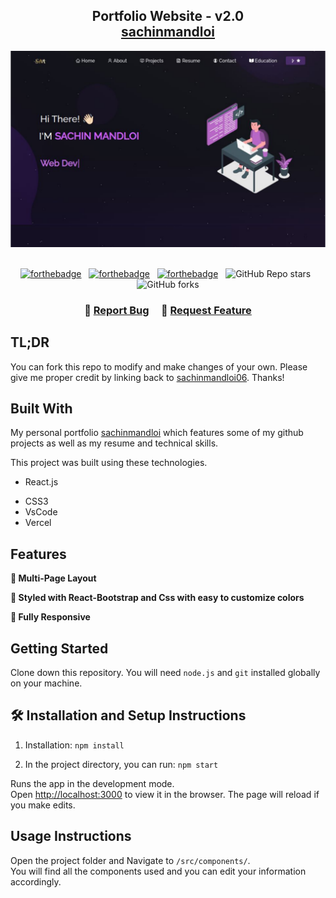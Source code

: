 <h2 align="center">
  Portfolio Website - v2.0<br/>
  <a href="https://portfolio-sachin-mandlois-projects.vercel.app/" target="_blank">sachinmandloi</a>
</h2>
<div align="center">
  <img alt="Demo" src="./Images/image1.png" />
</div>

<br/>

<center>

[![forthebadge](https://forthebadge.com/images/badges/built-with-love.svg)](https://forthebadge.com) &nbsp;
[![forthebadge](https://forthebadge.com/images/badges/made-with-javascript.svg)](https://forthebadge.com) &nbsp;
[![forthebadge](https://forthebadge.com/images/badges/open-source.svg)](https://forthebadge.com) &nbsp;
![GitHub Repo stars](https://img.shields.io/github/stars/sachinmandloi06/Portfolio?color=red&logo=github&style=for-the-badge) &nbsp;
![GitHub forks](https://img.shields.io/github/forks/sachinmandloi06/Portfolio?color=red&logo=github&style=for-the-badge)

</center>

<h3 align="center">
    🔹
    <a href="https://github.com/sachinmandloi06/portfolio/issues">Report Bug</a> &nbsp; &nbsp;
    🔹
    <a href="https://github.com/sachinmandloi06/portfolio/issues">Request Feature</a>
</h3>

## TL;DR

You can fork this repo to modify and make changes of your own. Please give me proper credit by linking back to [sachinmandloi06](https://github.com/sachinmandloi06/portfolio). Thanks!

## Built With

My personal portfolio <a href="https://portfolio-sachin-mandlois-projects.vercel.app/" target="_blank">sachinmandloi</a> which features some of my github projects as well as my resume and technical skills.<br/>

This project was built using these technologies.

- React.js
<!-- - Node.js
- Express.js -->
- CSS3
- VsCode
- Vercel

## Features

**📖 Multi-Page Layout**

**🎨 Styled with React-Bootstrap and Css with easy to customize colors**

**📱 Fully Responsive**

## Getting Started

Clone down this repository. You will need `node.js` and `git` installed globally on your machine.

## 🛠 Installation and Setup Instructions

1. Installation: `npm install`

2. In the project directory, you can run: `npm start`

Runs the app in the development mode.\
Open [http://localhost:3000](http://localhost:3000) to view it in the browser.
The page will reload if you make edits.

## Usage Instructions

Open the project folder and Navigate to `/src/components/`. <br/>
You will find all the components used and you can edit your information accordingly.

<!-- ### Show your support

Give a ⭐ if you like this website!

<a href="https://www.buymeacoffee.com/soumyajit4419" target="_blank"><img src="https://cdn.buymeacoffee.com/buttons/v2/default-violet.png" alt="Buy Me A Coffee" height= "60px" width= "217px" ></a> -->
